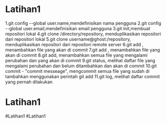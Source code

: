# Latihan1
1.git config --global user.name<name>,mendefinisikan nama pengguna
2.git config --global user.email<email>,mendefinisikan email pengguna
3.git init,membuat repositori lokal
4.git clone /directory/repository, menduplikasikan repositori dari 
repositori lokal
5.git clone username@ghost:/repository, menduplikasikan repositori dari 
repositori remote server
6.git add <file>, menambahkan file yang akan di commit
7.git add <directory>, menambahkan file yang akan di commit
8.git add, menambahkan semua file yang mengalami perubahan dan yang akan 
di commit
9.git status, melihat daftar file yang mengalami perubahan dan belum 
ditambahkan dan akan di commit
10.git commit - "commit messeage", mengcommit semua file yang sudah di 
tambahkan menggunakan perintah git add
11.git log, melihat daftar commit yang pernah dilakukan
# Latihan1
#Latihan1
#Latihan1
